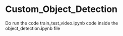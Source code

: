 # Custom_Object_Detection

Do run the code train_test_video.ipynb code inside the object_detection.ipynb file
